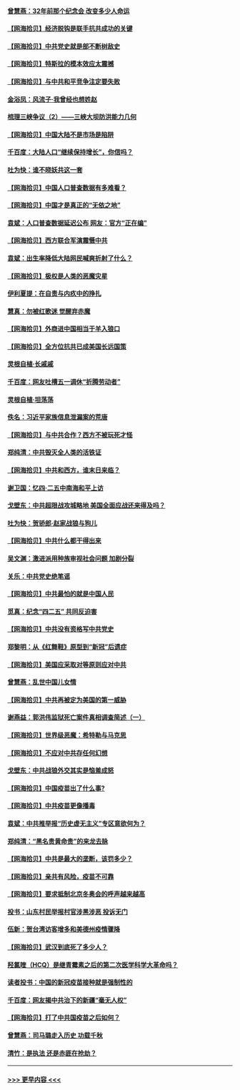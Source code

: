 #### [曾慧燕：32年前那个纪念会 改变多少人命运](../pages/nsc993/n12934233.md?t=05091951) 
#### [【网海拾贝】经济脱钩是联手抗共成功的关键](../pages/nsc993/n12934176.md?t=05091951) 
#### [【网海拾贝】中共党史就是部不断树敌史](../pages/nsc993/n12932844.md?t=05091951) 
#### [【网海拾贝】特斯拉的模本效应太震撼](../pages/nsc993/n12925626.md?t=05091951) 
#### [【网海拾贝】与中共和平竞争注定要失败](../pages/nsc993/n12923326.md?t=05091951) 
#### [金浴凤：风流子‧我曾经也想姓赵](../pages/nsc993/n12920911.md?t=05091951) 
#### [梳理三峡争议（2）——三峡大坝防洪能力几何](../pages/nsc993/n12920173.md?t=05091951) 
#### [【网海拾贝】中国大陆不是市场是陷阱](../pages/nsc993/n12920143.md?t=05091951) 
#### [千百度：大陆人口“继续保持增长”，你信吗？](../pages/nsc993/n12918946.md?t=05091951) 
#### [吐为快：谁不晓妖共这一套](../pages/nsc993/n12918941.md?t=05091951) 
#### [【网海拾贝】中国人口普查数据有多难看？](../pages/nsc993/n12917822.md?t=05091951) 
#### [【网海拾贝】中国才是真正的“无依之地”](../pages/nsc993/n12915845.md?t=05091951) 
#### [袁斌：人口普查数据延迟公布 网友：官方“正在编”](../pages/nsc993/n12915748.md?t=05091951) 
#### [【网海拾贝】西方联合军演震慑中共](../pages/nsc993/n12913466.md?t=05091951) 
#### [袁斌：出生率降低大陆网民喊爽折射了什么？](../pages/nsc993/n12913365.md?t=05091951) 
#### [【网海拾贝】极权是人类的恶魔灾星](../pages/nsc993/n12910697.md?t=05091951) 
#### [伊利夏提：在自责与内疚中的挣扎](../pages/nsc993/n12910493.md?t=05091951) 
#### [慧真：勿被红歌迷 觉醒弃赤魔](../pages/nsc993/n12910485.md?t=05091951) 
#### [【网海拾贝】外商进中国相当于羊入狼口](../pages/nsc993/n12908274.md?t=05091951) 
#### [【网海拾贝】全方位抗共已成美国长远国策](../pages/nsc993/n12906878.md?t=05091951) 
#### [灵根自植‧长戚戚](../pages/nsc993/n12905585.md?t=05091951) 
#### [千百度：网友吐槽五一调休“折腾劳动者”](../pages/nsc993/n12905934.md?t=05091951) 
#### [灵根自植‧坦荡荡](../pages/nsc993/n12905562.md?t=05091951) 
#### [佚名：习近平家族信息泄漏案的荒唐](../pages/nsc993/n12904705.md?t=05091951) 
#### [【网海拾贝】与中共合作？西方不被玩死才怪](../pages/nsc993/n12903873.md?t=05091951) 
#### [郑纯清：中共毁灭全人类的活铁证](../pages/nsc993/n12903785.md?t=05091951) 
#### [【网海拾贝】中共和西方，谁末日来临？](../pages/nsc993/n12903482.md?t=05091951) 
#### [谢卫国：忆四‧二五中南海和平上访](../pages/nsc993/n12902192.md?t=05091951) 
#### [戈壁东：中共超限战攻城略地 美国全面应战还来得及吗？](../pages/nsc993/n12902297.md?t=05091951) 
#### [吐为快：贺骄郎‧赵家战狼与狗儿](../pages/nsc993/n12902280.md?t=05091951) 
#### [【网海拾贝】中共什么都干得出来](../pages/nsc993/n12897500.md?t=05091951) 
#### [吴文渊：激进派用种族审视社会问题 加剧分裂](../pages/nsc993/n12893881.md?t=05091951) 
#### [关乐：中共党史绝笔谣](../pages/nsc993/n12897270.md?t=05091951) 
#### [【网海拾贝】中共最怕的就是中国人民](../pages/nsc993/n12894705.md?t=05091951) 
#### [觅真：纪念“四二五” 共同反迫害](../pages/nsc993/n12894553.md?t=05091951) 
#### [【网海拾贝】中共没有资格写中共党史](../pages/nsc993/n12892231.md?t=05091951) 
#### [郑黎明：从《红舞鞋》原型到“新冠”后遗症](../pages/nsc993/n12890469.md?t=05091951) 
#### [【网海拾贝】美国应采取对等原则应对中共](../pages/nsc993/n12889176.md?t=05091951) 
#### [曾慧燕：乱世中国儿女情](../pages/nsc993/n12887931.md?t=05091951) 
#### [【网海拾贝】中共再被定为美国的第一威胁](../pages/nsc993/n12887580.md?t=05091951) 
#### [谢燕益：郭洪伟监狱死亡案件真相调查简述（一）](../pages/nsc993/n12885648.md?t=05091951) 
#### [【网海拾贝】世界级恶魔：希特勒与马克思](../pages/nsc993/n12884062.md?t=05091951) 
#### [【网海拾贝】不应对中共存任何幻想](../pages/nsc993/n12881460.md?t=05091951) 
#### [戈壁东：中共战狼外交其实是恼羞成怒](../pages/nsc993/n12880392.md?t=05091951) 
#### [【网海拾贝】中国疫苗出了什么事?](../pages/nsc993/n12879124.md?t=05091951) 
#### [【网海拾贝】中共疫苗更像播毒](../pages/nsc993/n12876631.md?t=05091951) 
#### [袁斌：中共推举报“历史虚无主义”专区意欲何为？](../pages/nsc993/n12876530.md?t=05091951) 
#### [郑纯清：“黑名贵黄命贵”的来龙去脉](../pages/nsc993/n12875589.md?t=05091951) 
#### [【网海拾贝】中共是最大的垄断，该罚多少？](../pages/nsc993/n12874006.md?t=05091951) 
#### [【网海拾贝】亲共有风险，疫苗不可靠](../pages/nsc993/n12872224.md?t=05091951) 
#### [【网海拾贝】要求抵制北京冬奥会的呼声越来越高](../pages/nsc993/n12868962.md?t=05091951) 
#### [投书：山东村民举报村官涉黑涉恶 投诉无门](../pages/nsc993/n12869726.md?t=05091951) 
#### [伍新：贺台湾访客增多和美德州疫情骤降](../pages/nsc993/n12865651.md?t=05091951) 
#### [【网海拾贝】武汉到底死了多少人？](../pages/nsc993/n12863707.md?t=05091951) 
#### [羟氯喹（HCQ）是继青霉素之后的第二次医学科学大革命吗？](../pages/nsc993/n12638564.md?t=05091951) 
#### [读者投书：中国的新冠疫苗接种就是强制性的](../pages/nsc993/n12859932.md?t=05091951) 
#### [千百度：网友揭中共治下的新疆“毫无人权”](../pages/nsc993/n12858385.md?t=05091951) 
#### [【网海拾贝】打了中共国疫苗之后如何？](../pages/nsc993/n12857866.md?t=05091951) 
#### [曾慧燕：司马璐走入历史 功载千秋](../pages/nsc993/n12856996.md?t=05091951) 
#### [清竹：是执法 还是赤匪在抢劫？](../pages/nsc993/n12856952.md?t=05091951) 

----
#### [ >>> 更早内容 <<< ](../indexes/nsc993-earlier.md)
